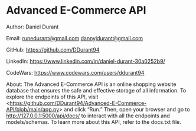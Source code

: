 # Advanced E-Commerce API

Author: Daniel Durant

Email:
<runedurant@gmail.com>
<dannyjdurant@gmail.com>

GitHub:
<https://github.com/DDurant94>

LinkedIn:
<https://www.linkedin.com/in/daniel-durant-30a0252b9/>

CodeWars:
<https://www.codewars.com/users/ddurant94>

About:
The Advanced E-Commerce API is an online shopping website database that ensures the safe and effective storage of all information. To explore the endpoints of this API, visit <<https://github.com/DDurant94/Advanced-E-Commerce-API/blob/main/app.py>> and click “Run.” Then, open your browser and go to <http://127.0.0.1:5000/api/docs/> to interact with all the endpoints and models/schemas. To learn more about this API, refer to the docs.txt file.
